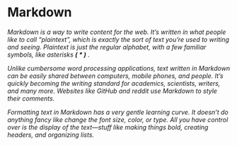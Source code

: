 # Markdown

_Markdown is a way to write content for the web. It’s written in what people like to call “plaintext”, which is exactly the sort of text you’re used to writing and seeing. Plaintext is just the regular alphabet, with a few familiar symbols, like asterisks **( * )** ._

_Unlike cumbersome word processing applications, text written in Markdown can be easily shared between computers, mobile phones, and people. It’s quickly becoming the writing standard for academics, scientists, writers, and many more. Websites like GitHub and reddit use Markdown to style their comments._

_Formatting text in Markdown has a very gentle learning curve. It doesn’t do anything fancy like change the font size, color, or type. All you have control over is the display of the text—stuff like making things bold, creating headers, and organizing lists._

